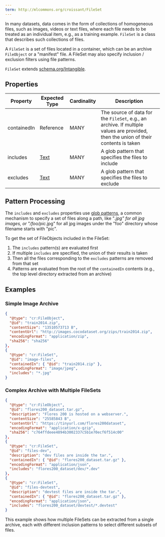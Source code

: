```yaml
---
term: http://mlcommons.org/croissant/FileSet
---
```


In many datasets, data comes in the form of collections of homogeneous files, such as images, videos or text files, where each file needs to be treated as an individual item, e.g., as a training example. `FileSet` is a class that describes such collections of files.

A `FileSet` is a set of files located in a container, which can be an archive `FileObject` or a "manifest" file. A FileSet may also specify inclusion / exclusion filters using file patterns.

`FileSet` extends [schema.org/Intangible](https://schema.org/Intangible).

## Properties

| Property | Expected Type | Cardinality | Description |
|----------|---------------|-------------|-------------|
| containedIn | Reference | MANY | The source of data for the `FileSet`, e.g., an archive. If multiple values are provided, then the union of their contents is taken |
| includes | [Text](http://schema.org/Text) | MANY | A glob pattern that specifies the files to include |
| excludes | [Text](http://schema.org/Text) | MANY | A glob pattern that specifies the files to exclude |

## Pattern Processing

The `includes` and `excludes` properties use [glob patterns](https://en.wikipedia.org/wiki/Glob_(programming)), a common mechanism to specify a set of files along a path, like "*.jpg" for all jpg images, or "/foo/pic*.jpg" for all jpg images under the "foo" directory whose filename starts with "pic".

To get the set of FileObjects included in the FileSet:
1. The `includes` pattern(s) are evaluated first
2. If multiple `includes` are specified, the union of their results is taken
3. Then all the files corresponding to the `excludes` patterns are removed from that set
4. Patterns are evaluated from the root of the `containedIn` contents (e.g., the top level directory extracted from an archive)

## Examples

### Simple Image Archive
```json
{
  "@type": "cr:FileObject",
  "@id": "train2014.zip",
  "contentSize": "13510573713 B",
  "contentUrl": "http://images.cocodataset.org/zips/train2014.zip",
  "encodingFormat": "application/zip",
  "sha256": "sha256"
},
{
  "@type": "cr:FileSet",
  "@id": "image-files",
  "containedIn": { "@id": "train2014.zip" },
  "encodingFormat": "image/jpeg",
  "includes": "*.jpg"
}
```

### Complex Archive with Multiple FileSets
```json
{
  "@type": "cr:FileObject",
  "@id": "flores200_dataset.tar.gz",
  "description": "Flores 200 is hosted on a webserver.",
  "contentSize": "25585843 B",
  "contentUrl": "https://tinyurl.com/flores200dataset",
  "encodingFormat": "application/x-gzip",
  "sha256": "c764ffdeee4894b3002337c5b1e70ecf6f514c00"
},
{
  "@type": "cr:FileSet",
  "@id": "files-dev",
  "description": "dev files are inside the tar.",
  "containedIn": { "@id": "flores200_dataset.tar.gz" },
  "encodingFormat": "application/json",
  "includes": "flores200_dataset/dev/*.dev"
},
{
  "@type": "cr:FileSet",
  "@id": "files-devtest",
  "description": "devtest files are inside the tar.",
  "containedIn": { "@id": "flores200_dataset.tar.gz" },
  "encodingFormat": "application/json",
  "includes": "flores200_dataset/devtest/*.devtest"
}
```

This example shows how multiple FileSets can be extracted from a single archive, each with different inclusion patterns to select different subsets of files.